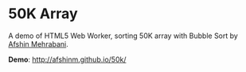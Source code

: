 50K Array
===

A demo of HTML5 Web Worker, sorting 50K array with Bubble Sort by [Afshin Mehrabani](http://afshinm.name/).

**Demo**: http://afshinm.github.io/50k/
